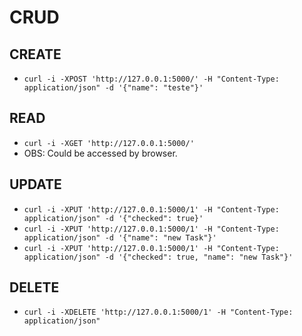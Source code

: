 # CRUD

## CREATE
- `curl -i -XPOST 'http://127.0.0.1:5000/' -H "Content-Type: application/json" -d '{"name": "teste"}'`

## READ
- `curl -i -XGET 'http://127.0.0.1:5000/'`
- OBS: Could be accessed by browser.

## UPDATE
- `curl -i -XPUT 'http://127.0.0.1:5000/1' -H "Content-Type: application/json" -d '{"checked": true}'`
- `curl -i -XPUT 'http://127.0.0.1:5000/1' -H "Content-Type: application/json" -d '{"name": "new Task"}'`
- `curl -i -XPUT 'http://127.0.0.1:5000/1' -H "Content-Type: application/json" -d '{"checked": true, "name": "new Task"}'`

## DELETE
- `curl -i -XDELETE 'http://127.0.0.1:5000/1' -H "Content-Type: application/json"`
